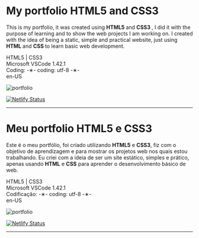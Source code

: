 # My portfolio HTML5 and CSS3

This is my portfolio, it was created using <strong> HTML5 </strong> and <strong> CSS3 </strong>, I did it with the purpose of learning and to show the web projects I am working on. I created with the idea of being a static, simple and practical website, just using <strong> HTML </strong> and <strong> CSS </strong> to learn basic web development.

HTML5 | CSS3 </br>
Microsoft VSCode 1.42.1 </br>
Coding: -&lowast;- coding: utf-8 -&lowast;- </br>
en-US </br>

![portfolio](https://github.com/alpdias/portfolio-html-css/blob/master/src/_img/portfolio.png)

[![Netlify Status](https://api.netlify.com/api/v1/badges/d2890bd6-916e-4df8-9393-ae8d8565d415/deploy-status)](https://app.netlify.com/sites/paulodeveloper/deploys)

------------------------------------------------------------------------------------------------------------------

# Meu portfolio HTML5 e CSS3

Este é o meu portfólio, foi criado utilizando <strong>HTML5</strong> e <strong>CSS3</strong>, fiz com o objetivo de aprendizagem e para mostrar os projetos web nos quais estou trabalhando. Eu criei com a ideia de ser um site estático, simples e prático, apenas usando <strong>HTML</strong> e <strong>CSS</strong> para aprender o desenvolvimento básico de web.

HTML5 | CSS3 </br>
Microsoft VSCode 1.42.1 </br>
Codificação: -&lowast;- coding: utf-8 -&lowast;- </br>
en-US </br>

![portfolio](https://github.com/alpdias/portfolio-html-css/blob/master/src/_img/portfolio.png)

[![Netlify Status](https://api.netlify.com/api/v1/badges/d2890bd6-916e-4df8-9393-ae8d8565d415/deploy-status)](https://app.netlify.com/sites/paulodeveloper/deploys)

--------------------------------------------------------------------------------------------------------------